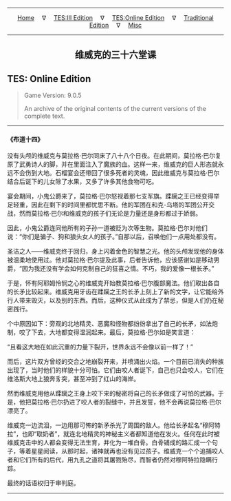 
---

<!-- Jekyll Page Links -->

<center>
<a href="../../../../index.html">Home</a>
&emsp;&nabla;&emsp;
<a href="../../../index-tes3.html">TES:III Edition</a>
&emsp;&nabla;&emsp;
<a href="../../../index-teso.html">TES:Online Edition</a>
&emsp;&nabla;&emsp;
<a href="../../../index-traditional.html">Traditional Edition</a>
&emsp;&nabla;&emsp;
<a href="../../../index-misc.html">Misc</a>
</center>

<!-- Markdown Body Below: -->

---

<center>
<h2><span style="font-family:Georgia">维威克的三十六堂课</span></h2>
</center>

## TES: Online Edition

> Game Version: 9.0.5
>
> An archive of the original contents of the current versions of the complete text.

---

#### 《布道十四》

没有头颅的维威克与莫拉格·巴尔同床了八十八个日夜。在此期间，莫拉格·巴尔复原了武勇诗人的脚，并在里面注入了魔族的血。这样一来，维威克的巨人形态就永远不会伤到大地。石榴宴会还带回了很多死者的灵魂，因此维威克与莫拉格·巴尔结合后诞下的儿女除了水果，又多了许多其他食物可吃。

宴会期间，小鬼公爵来了，莫拉格·巴尔怒视着那七支军旗。蹂躏之王已经变得举足轻重，因此在剩下的时间里都忧思不断。他的军团在和克-乌塔的军团公开交战，然而莫拉格·巴尔和维威克的孩子们无论是力量还是身形都过于娇弱。

因此，小鬼公爵连同他所有的子孙一道被贬为次等生物。莫拉格·巴尔对他们说：“你们是骗子、狗和狼头女人的孩子。”自那以后，召唤他们一点用处都没有。

圣洁之人——维威克终于回归，身上闪着金色的智慧之光。他的头颅发现他的身体被温柔地使用过。他对莫拉格·巴尔提及此事，后者告诉他，应该感谢如是移动男爵，“因为我还没有学会如何克制自己的狂喜之情。不巧，我的爱像一根长矛。”

于是，怀有阿耶姆怜悯之心的维威克开始教莫拉格·巴尔腹部魔法。他们取出各自的长矛比较起来。维威克用牙齿在蹂躏之王的长矛上刻上了新的文字，让它能给外行人带来毁灭，以及别的东西。而后，这种仪式从此成为了禁忌，但是人们仍在秘密践行。

个中原因如下：旁观的北地精灵、恶魔和怪物都纷纷拿出了自己的长矛，如法炮制，咬了下去，大地都变得湿润起来。最后，莫拉格·巴尔如是笑言道：

“且看这大地在如此沉重的力量下裂开，世界永远不会像以前一样了！”

而后，这片双方曾经的交合之地崩裂开来，并喷涌出火焰。一个目前已消失的种族出现了，当时他们的样貌十分可怕。它们由咬人者诞下，自己也只会咬人，它们在维洛斯大地上狼奔豸突，甚至冲到了红山的海岸。

然而维威克用他从蹂躏之王身上咬下来的秘密将自己的长矛做成了可怕的武器。于是，他把莫拉格·巴尔扔进了咬人者的裂缝中，并且发誓，他不会再说莫拉格·巴尔漂亮了。

维威克一边流泪，一边用那可怖的新矛杀光了周围的敌人。他给长矛起名“穆阿特拉”，也即“取奶者”，就连北地精灵的神秘主义者都知道他在发火。任何在此时被维威克击中的人都会变得无法生育，并化为一堆白骨。白骨铺成的路汇成一个句子，等着星星阅读，从那时起，诸神就再也没有见过孩子。维威克一个个追捕咬人者和它们所有的后代，用九孔之道将其屠戮殆尽，而智者仍然对穆阿特拉隐瞒行踪。

最终的话语权归于审判庭。

---
